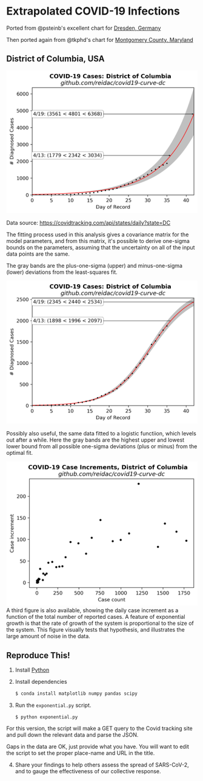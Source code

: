 # Extrapolated COVID-19 Infections

Ported from @psteinb's excellent chart for [Dresden, Germany](https://github.com/psteinb/covid19-curve-your-city)

Then ported again from @tkphd's chart for 
[Montgomery County, Maryland](https://github.com/tkphd/covid19-curve-your-county)

## District of Columbia, USA

![DC](us_dc_exp.png)

Data source: https://covidtracking.com/api/states/daily?state=DC

The fitting process used in this analysis gives a covariance matrix for
the model parameters, and from this matrix, it's possible to derive 
one-sigma bounds on the parameters, assuming that the uncertainty on
all of the input data points are the same. 

The gray bands are the plus-one-sigma (upper) and minus-one-sigma (lower)
deviations from the least-squares fit.

![DC_l](us_dc_log.png)

Possibly also useful, the same data fitted to a logistic functiion,
which levels out after a while.  Here the gray bands are the
highest upper and lowest lower bound from all possible one-sigma 
deviations (plus or minus) from the optimal fit.


![deltaDC](us_dc_diff.png)
A third figure is also available, showing the daily case increment as
a function of the total number of reported cases.  A feature of 
exponential growth is that the rate of growth of the system is 
proportional to the size of the system.  This figure visually
tests that hypothesis, and illustrates the large amount of noise
in the data.


## Reproduce This!

1. Install [Python](https://www.anaconda.com/distribution/)
2. Install dependencies

   ```bash
   $ conda install matplotlib numpy pandas scipy
   ```

3. Run the `exponential.py` script.

   ``` 
   $ python exponential.py
   ```

  For this version, the script will make a GET query to the Covid tracking site and pull
  down the relevant data and parse the JSON. 

   Gaps in the data are OK, just provide what you have. You will want to edit the script to set the
   proper place-name and URL in the title.

4. Share your findings to help others assess the spread of SARS-CoV-2, and to gauge the
   effectiveness of our collective response.
